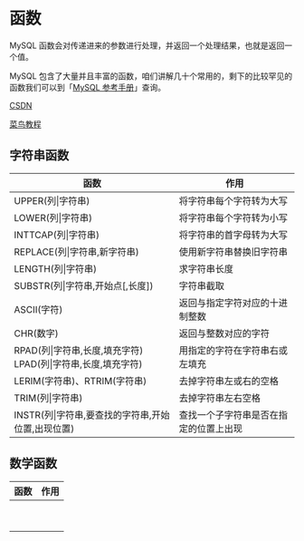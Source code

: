 # 函数

MySQL 函数会对传递进来的参数进行处理，并返回一个处理结果，也就是返回一个值。

MySQL 包含了大量并且丰富的函数，咱们讲解几十个常用的，剩下的比较罕见的函数我们可以到「[MySQL 参考手册](https://dev.mysql.com/doc/refman/8.0/en/functions.html)」查询。

[CSDN](https://www.cnblogs.com/kissdodog/p/4168721.html)

[菜鸟教程](https://www.runoob.com/mysql/mysql-functions.html)

## 字符串函数

| 函数                                                         | 作用                                   |
| ------------------------------------------------------------ | -------------------------------------- |
| UPPER(列\|字符串)                                            | 将字符串每个字符转为大写               |
| LOWER(列\|字符串)                                            | 将字符串每个字符转为小写               |
| INTTCAP(列\|字符串)                                          | 将字符串的首字母转为大写               |
| REPLACE(列\|字符串,新字符串)                                 | 使用新字符串替换旧字符串               |
| LENGTH(列\|字符串)                                           | 求字符串长度                           |
| SUBSTR(列\|字符串,开始点[,长度])                             | 字符串截取                             |
| ASCII(字符)                                                  | 返回与指定字符对应的十进制整数         |
| CHR(数字)                                                    | 返回与整数对应的字符                   |
| RPAD(列\|字符串,长度,填充字符)<br>LPAD(列\|字符串,长度,填充字符) | 用指定的字符在字符串右或左填充         |
| LERIM(字符串)、RTRIM(字符串)                                 | 去掉字符串左或右的空格                 |
| TRIM(列\|字符串)                                             | 去掉字符串左右空格                     |
| INSTR(列\|字符串,要查找的字符串,开始位置,出现位置)           | 查找一个子字符串是否在指定的位置上出现 |



## 数学函数

| 函数 | 作用 |
| ---- | ---- |
|      |      |
|      |      |
|      |      |
|      |      |
|      |      |
|      |      |
|      |      |
|      |      |
|      |      |

